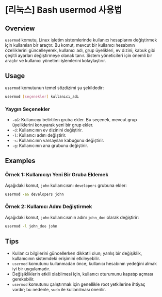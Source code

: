 # [리눅스] Bash usermod 사용법

## Overview
`usermod` komutu, Linux işletim sistemlerinde kullanıcı hesaplarını değiştirmek için kullanılan bir araçtır. Bu komut, mevcut bir kullanıcı hesabının özelliklerini güncelleyerek, kullanıcı adı, grup üyelikleri, ev dizini, kabuk gibi çeşitli ayarları değiştirmeye olanak tanır. Sistem yöneticileri için önemli bir araçtır ve kullanıcı yönetimi işlemlerini kolaylaştırır.

## Usage
`usermod` komutunun temel sözdizimi şu şekildedir:

```bash
usermod [seçenekler] kullanıcı_adı
```

### Yaygın Seçenekler
- `-aG`: Kullanıcıyı belirtilen gruba ekler. Bu seçenek, mevcut grup üyeliklerini koruyarak yeni bir grup ekler.
- `-d`: Kullanıcının ev dizinini değiştirir.
- `-l`: Kullanıcı adını değiştirir.
- `-s`: Kullanıcının varsayılan kabuğunu değiştirir.
- `-g`: Kullanıcının ana grubunu değiştirir.

## Examples
### Örnek 1: Kullanıcıyı Yeni Bir Gruba Eklemek
Aşağıdaki komut, `john` kullanıcısını `developers` grubuna ekler:

```bash
usermod -aG developers john
```

### Örnek 2: Kullanıcı Adını Değiştirmek
Aşağıdaki komut, `john` kullanıcısının adını `john_doe` olarak değiştirir:

```bash
usermod -l john_doe john
```

## Tips
- Kullanıcı bilgilerini güncellerken dikkatli olun; yanlış bir değişiklik, kullanıcının sistemdeki erişimini etkileyebilir.
- `usermod` komutunu kullanmadan önce, kullanıcı hesabının yedeğini almak iyi bir uygulamadır.
- Değişikliklerin etkili olabilmesi için, kullanıcı oturumunu kapatıp açması gerekebilir.
- `usermod` komutunu çalıştırmak için genellikle root yetkilerine ihtiyaç vardır; bu nedenle, `sudo` ile kullanılması önerilir.
